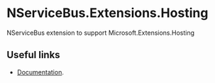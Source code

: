 # NServiceBus.Extensions.Hosting
NServiceBus extension to support Microsoft.Extensions.Hosting

## Useful links
- [Documentation](https://docs.particular.net/nservicebus/hosting/extensions-hosting).
